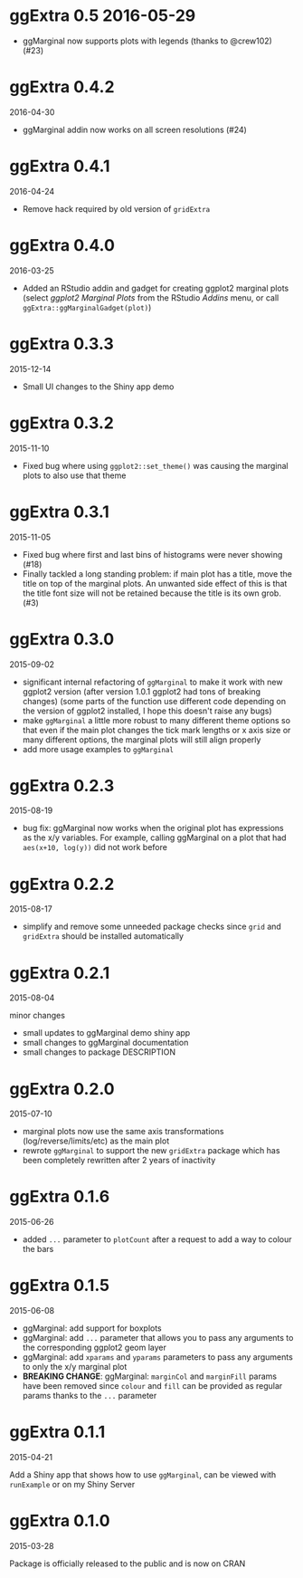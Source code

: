 # ggExtra 0.5 2016-05-29

- ggMarginal now supports plots with legends (thanks to @crew102) (#23)

# ggExtra 0.4.2

2016-04-30

- ggMarginal addin now works on all screen resolutions (#24)

# ggExtra 0.4.1

2016-04-24

- Remove hack required by old version of `gridExtra`

# ggExtra 0.4.0

2016-03-25

- Added an RStudio addin and gadget for creating ggplot2 marginal plots (select *ggplot2 Marginal Plots* from the RStudio *Addins* menu, or call `ggExtra::ggMarginalGadget(plot)`)

# ggExtra 0.3.3

2015-12-14

- Small UI changes to the Shiny app demo

# ggExtra 0.3.2

2015-11-10

- Fixed bug where using `ggplot2::set_theme()` was causing the marginal plots to also use that theme

# ggExtra 0.3.1

2015-11-05

- Fixed bug where first and last bins of histograms were never showing (#18)  
- Finally tackled a long standing problem: if main plot has a title,  move the title on top of the marginal plots. An unwanted side effect of this is that the title font size will not be retained because the title is its own grob. (#3)

# ggExtra 0.3.0

2015-09-02

- significant internal refactoring of `ggMarginal` to make it work with new ggplot2 version (after version 1.0.1 ggplot2 had tons of breaking changes) (some parts of the function use different code depending on the version of ggplot2 installed, I hope this doesn't raise any bugs)
- make `ggMarginal` a little more robust to many different theme options so that even if the main plot changes the tick mark lengths or x axis size or many different options, the marginal plots will still align properly
- add more usage examples to `ggMarginal`

# ggExtra 0.2.3

2015-08-19

- bug fix: ggMarginal now works when the original plot has expressions as the x/y variables. For example, calling ggMarginal on a plot that had `aes(x+10, log(y))` did not work before

# ggExtra 0.2.2

2015-08-17

- simplify and remove some unneeded package checks since `grid` and `gridExtra` should be installed automatically

# ggExtra 0.2.1

2015-08-04

minor changes
- small updates to ggMarginal demo shiny app
- small changes to ggMarginal documentation
- small changes to package DESCRIPTION 

# ggExtra 0.2.0

2015-07-10

- marginal plots now use the same axis transformations (log/reverse/limits/etc) as the main plot
- rewrote `ggMarginal` to support the new `gridExtra` package which has been completely rewritten after 2 years of inactivity

# ggExtra 0.1.6

2015-06-26

- added `...` parameter to `plotCount` after a request to add a way to colour the bars

# ggExtra 0.1.5

2015-06-08

- ggMarginal: add support for boxplots  
- ggMarginal: add `...` parameter that allows you to pass any arguments to the
corresponding ggplot2 geom layer  
- ggMarginal: add `xparams` and `yparams` parameters to pass any arguments
to only the x/y marginal plot
- **BREAKING CHANGE**: ggMarginal: `marginCol` and `marginFill` params have been
removed since `colour` and `fill` can be provided as regular params thanks
to the `...` parameter

# ggExtra 0.1.1

2015-04-21

Add a Shiny app that shows how to use `ggMarginal`, can be viewed with
`runExample` or on my Shiny Server



# ggExtra 0.1.0

2015-03-28

Package is officially released to the public and is now on CRAN
